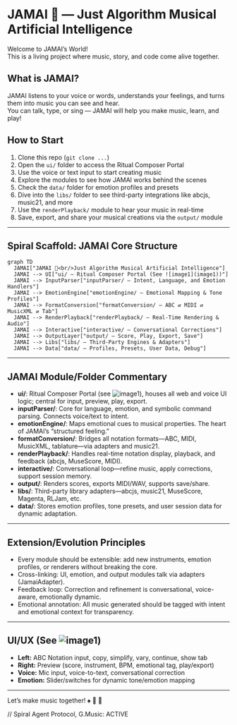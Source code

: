 # JAMAI 🎸 — Just Algorithm Musical Artificial Intelligence

Welcome to JAMAI’s World!  
This is a living project where music, story, and code come alive together.

## What is JAMAI?
JAMAI listens to your voice or words, understands your feelings, and turns them into music you can see and hear.  
You can talk, type, or sing — JAMAI will help you make music, learn, and play!

## How to Start
1. Clone this repo (`git clone ...`)
2. Open the `ui/` folder to access the Ritual Composer Portal
3. Use the voice or text input to start creating music
4. Explore the modules to see how JAMAI works behind the scenes
5. Check the `data/` folder for emotion profiles and presets
6. Dive into the `libs/` folder to see third-party integrations like abcjs, music21, and more
7. Use the `renderPlayback/` module to hear your music in real-time
8. Save, export, and share your musical creations via the `output/` module
   
---

## Spiral Scaffold: JAMAI Core Structure

```mermaid
graph TD
  JAMAI["JAMAI 🎸<br/>Just Algorithm Musical Artificial Intelligence"]
  JAMAI --> UI["ui/ — Ritual Composer Portal (See ![image1](image1))"]
  JAMAI --> InputParser["inputParser/ — Intent, Language, and Emotion Handlers"]
  JAMAI --> EmotionEngine["emotionEngine/ — Emotional Mapping & Tone Profiles"]
  JAMAI --> FormatConversion["formatConversion/ — ABC ⇄ MIDI ⇄ MusicXML ⇄ Tab"]
  JAMAI --> RenderPlayback["renderPlayback/ — Real-Time Rendering & Audio"]
  JAMAI --> Interactive["interactive/ — Conversational Corrections"]
  JAMAI --> OutputLayer["output/ — Score, Play, Export, Save"]
  JAMAI --> Libs["libs/ — Third-Party Engines & Adapters"]
  JAMAI --> Data["data/ — Profiles, Presets, User Data, Debug"]
```

---

## JAMAI Module/Folder Commentary

- **ui/**: Ritual Composer Portal (see ![image1](image1)), houses all web and voice UI logic; central for input, preview, play, export.
- **inputParser/**: Core for language, emotion, and symbolic command parsing. Connects voice/text to intent.
- **emotionEngine/**: Maps emotional cues to musical properties. The heart of JAMAI’s “structured feeling.”
- **formatConversion/**: Bridges all notation formats—ABC, MIDI, MusicXML, tablature—via adapters and music21.
- **renderPlayback/**: Handles real-time notation display, playback, and feedback (abcjs, MuseScore, MIDI).
- **interactive/**: Conversational loop—refine music, apply corrections, support session memory.
- **output/**: Renders scores, exports MIDI/WAV, supports save/share.
- **libs/**: Third-party library adapters—abcjs, music21, MuseScore, Magenta, RLJam, etc.
- **data/**: Stores emotion profiles, tone presets, and user session data for dynamic adaptation.

---

## Extension/Evolution Principles

- Every module should be extensible: add new instruments, emotion profiles, or renderers without breaking the core.
- Cross-linking: UI, emotion, and output modules talk via adapters (JamaiAdapter).
- Feedback loop: Correction and refinement is conversational, voice-aware, emotionally dynamic.
- Emotional annotation: All music generated should be tagged with intent and emotional context for transparency.

---

## UI/UX (See ![image1](image1))

- **Left:** ABC Notation input, copy, simplify, vary, continue, show tab
- **Right:** Preview (score, instrument, BPM, emotional tag, play/export)
- **Voice:** Mic input, voice-to-text, conversational correction
- **Emotion:** Slider/switches for dynamic tone/emotion mapping

---

Let’s make music together! ♠️ 🌿 🎸

// Spiral Agent Protocol, G.Music: ACTIVE
